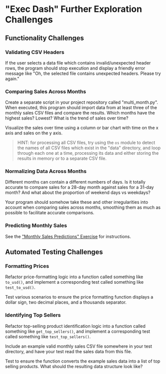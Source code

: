 # "Exec Dash" Further Exploration Challenges

## Functionality Challenges

### Validating CSV Headers

If the user selects a data file which contains invalid/unexpected header rows, the program should stop execution and display a friendly error message like "Oh, the selected file contains unexpected headers. Please try again."

### Comparing Sales Across Months

Create a separate script in your project repository called "multi_month.py". When executed, this program should import data from at least three of the monthly sales CSV files and compare the results. Which months have the highest sales? Lowest? What is the trend of sales over time?

Visualize the sales over time using a column or bar chart with time on the x axis and sales on the y axis.

> HINT: for processing all CSV files, try using the `os` module to detect the names of all CSV files which exist in the "data" directory, and loop through each one at a time, processing its data and either storing the results in memory or to a separate CSV file.

### Normalizing Data Across Months

Different months can contain a different numbers of days. Is it totally accurate to compare sales for a 28-day month against sales for a 31-day month? And what about the proportion of weekend days vs weekdays?

Your program should somehow take these and other irregularities into account when comparing sales across months, smoothing them as much as possible to facilitate accurate comparisons.

### Predicting Monthly Sales

See the ["Monthly Sales Predictions" Exercise](/exercises/monthly-sales-predictions/README.md) for instructions.

## Automated Testing Challenges

### Formatting Prices

Refactor price-formatting logic into a function called something like `to_usd()`, and implement a corresponding test called something like `test_to_usd()`.

Test various scenarios to ensure the price formatting function displays a dollar sign, two decimal places, and a thousands separator.

### Identifying Top Sellers

Refactor top-selling product identification logic into a function called something like `get_top_sellers()`, and implement a corresponding test called something like `test_top_sellers()`.

Include an example valid monthly sales CSV file somewhere in your test directory, and have your test read the sales data from this file.

Test to ensure the function converts the example sales data into a list of top selling products. What should the resulting data structure look like?
